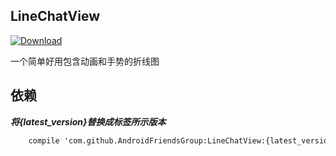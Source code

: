 LineChatView
---

[ ![Download](https://api.bintray.com/packages/razerdp/maven/LineChatView/images/download.svg) ](https://bintray.com/razerdp/maven/LineChatView/_latestVersion)

一个简单好用包含动画和手势的折线图

依赖
---

***将{latest_version}替换成标签所示版本***

```xml
    compile 'com.github.AndroidFriendsGroup:LineChatView:{latest_version}'
```
